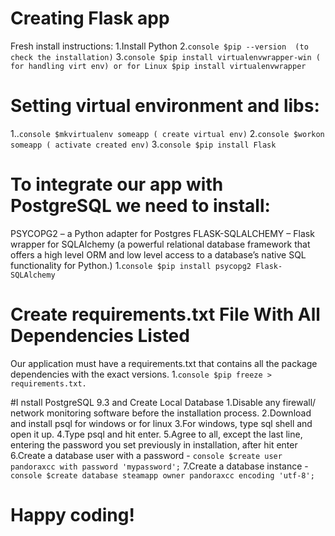 # Creating Flask app
Fresh install instructions:
1.Install Python
2.``` console $pip --version  (to check the installation) ```
3.``` console $pip install virtualenvwrapper-win ( for handling virt env) or for Linux $pip install virtualenvwrapper ```

# Setting virtual environment and libs:
1..``` console $mkvirtualenv someapp ( create virtual env) ```
2.``` console $workon someapp ( activate created env) ```
3.``` console $pip install Flask ```

# To integrate our app with PostgreSQL we need to install:
PSYCOPG2 – a Python adapter for Postgres
FLASK-SQLALCHEMY – Flask wrapper for SQLAlchemy (a powerful relational database framework that offers a high level ORM and low level access to a database’s native SQL functionality for Python.)
1.``` console $pip install psycopg2 Flask-SQLAlchemy ```

# Create requirements.txt File With All Dependencies Listed
Our application must have a requirements.txt that contains all the package dependencies with the exact versions.
1.``` console $pip freeze > requirements.txt. ```

#I nstall PostgreSQL 9.3 and Create Local Database
1.Disable any firewall/ network monitoring software before the installation process. 
2.Download and install psql for windows or for linux
3.For windows, type sql shell and open it up.
4.Type psql and hit enter.
5.Agree to all, except the last line, entering the password you set previously in installation, after hit enter
6.Create a database user with a password - ``` console $create user pandoraxcc with password 'mypassword'; ```
7.Create a database instance - ``` console $create database steamapp owner pandoraxcc encoding 'utf-8'; ```

# Happy coding!
